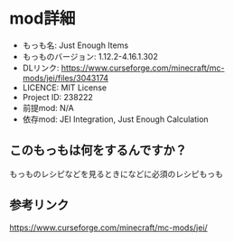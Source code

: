 # mod詳細

- もっも名: Just Enough Items 
- もっものバージョン: 1.12.2-4.16.1.302
- DLリンク: https://www.curseforge.com/minecraft/mc-mods/jei/files/3043174
- LICENCE: MIT License
- Project ID: 238222
- 前提mod: N/A
- 依存mod: JEI Integration, Just Enough Calculation

## このもっもは何をするんですか？
もっものレシピなどを見るときになどに必須のレシピもっも

## 参考リンク
https://www.curseforge.com/minecraft/mc-mods/jei/